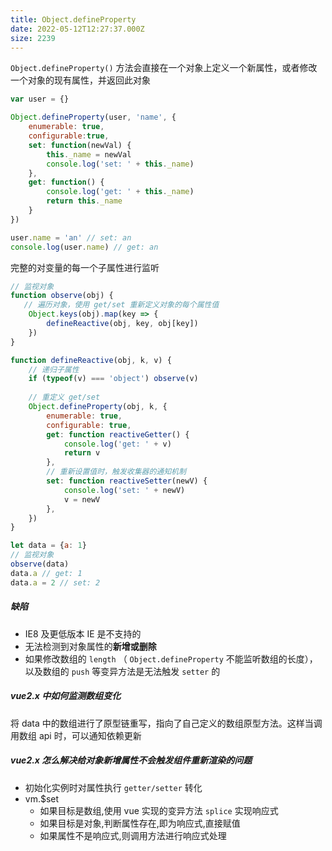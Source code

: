 ```yaml
---
title: Object.defineProperty
date: 2022-05-12T12:27:37.000Z
size: 2239
---
```

`Object.defineProperty()` 方法会直接在一个对象上定义一个新属性，或者修改一个对象的现有属性，并返回此对象

```js
var user = {}

Object.defineProperty(user, 'name', {
    enumerable: true,
    configurable:true,
    set: function(newVal) {
        this._name = newVal 
        console.log('set: ' + this._name)
    },
    get: function() {
        console.log('get: ' + this._name)
        return this._name
    }
})

user.name = 'an' // set: an
console.log(user.name) // get: an
```

完整的对变量的每一个子属性进行监听

```js
// 监视对象
function observe(obj) {
   // 遍历对象，使用 get/set 重新定义对象的每个属性值
    Object.keys(obj).map(key => {
        defineReactive(obj, key, obj[key])
    })
}

function defineReactive(obj, k, v) {
    // 递归子属性
    if (typeof(v) === 'object') observe(v)
    
    // 重定义 get/set
    Object.defineProperty(obj, k, {
        enumerable: true,
        configurable: true,
        get: function reactiveGetter() {
            console.log('get: ' + v)
            return v
        },
        // 重新设置值时，触发收集器的通知机制
        set: function reactiveSetter(newV) {
            console.log('set: ' + newV)
            v = newV
        },
    })
}

let data = {a: 1}
// 监视对象
observe(data)
data.a // get: 1
data.a = 2 // set: 2
```

##### 缺陷

- IE8 及更低版本 IE 是不支持的
- 无法检测到对象属性的**新增或删除**
- 如果修改数组的 `length` （ `Object.defineProperty` 不能监听数组的长度），以及数组的 `push` 等变异方法是无法触发 `setter` 的

##### vue2.x 中如何监测数组变化

将 data 中的数组进行了原型链重写，指向了自己定义的数组原型方法。这样当调用数组 api 时，可以通知依赖更新

##### vue2.x 怎么解决给对象新增属性不会触发组件重新渲染的问题

- 初始化实例时对属性执行 `getter/setter` 转化
- vm.$set
  - 如果目标是数组,使用 vue 实现的变异方法 `splice` 实现响应式
  - 如果目标是对象,判断属性存在,即为响应式,直接赋值
  - 如果属性不是响应式,则调用方法进行响应式处理
